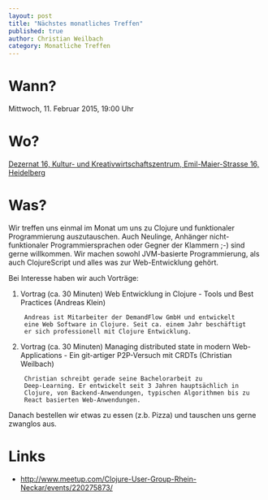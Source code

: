 ```yaml
---
layout: post
title: "Nächstes monatliches Treffen"
published: true
author: Christian Weilbach
category: Monatliche Treffen
---
```


# Wann?

Mittwoch, 11. Februar 2015, 19:00 Uhr

# Wo?

[Dezernat 16, Kultur- und Kreativwirtschaftszentrum, Emil-Maier-Strasse 16, Heidelberg](http://maps.google.com/maps?f=q&hl=en&q=Emil-Maier-Strasse+16%2C+Heidelberg%2C+de)

# Was?

Wir treffen uns einmal im Monat um uns zu Clojure und funktionaler
Programmierung auszutauschen. Auch Neulinge, Anhänger
nicht-funktionaler Programmiersprachen oder Gegner der Klammern ;-)
sind gerne willkommen. Wir machen sowohl JVM-basierte Programmierung,
als auch ClojureScript und alles was zur Web-Entwicklung gehört.

Bei Interesse haben wir auch Vorträge:

1. Vortrag (ca. 30 Minuten)
   Web Entwicklung in Clojure - Tools und Best Practices (Andreas Klein)

        Andreas ist Mitarbeiter der DemandFlow GmbH und entwickelt
        eine Web Software in Clojure. Seit ca. einem Jahr beschäftigt
        er sich professionell mit Clojure Entwicklung.

2. Vortrag (ca. 30 Minuten)
   Managing distributed state in modern Web-Applications - Ein git-artiger P2P-Versuch mit CRDTs (Christian Weilbach)

        Christian schreibt gerade seine Bachelorarbeit zu
        Deep-Learning. Er entwickelt seit 3 Jahren hauptsächlich in
        Clojure, von Backend-Anwendungen, typischen Algorithmen bis zu
        React basierten Web-Anwendungen.


Danach bestellen wir etwas zu essen (z.b. Pizza) und tauschen uns
gerne zwanglos aus.

# Links

- <http://www.meetup.com/Clojure-User-Group-Rhein-Neckar/events/220275873/>
